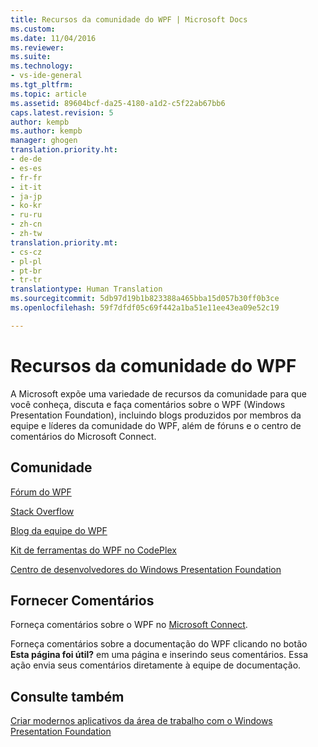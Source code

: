 ```yaml
---
title: Recursos da comunidade do WPF | Microsoft Docs
ms.custom: 
ms.date: 11/04/2016
ms.reviewer: 
ms.suite: 
ms.technology:
- vs-ide-general
ms.tgt_pltfrm: 
ms.topic: article
ms.assetid: 89604bcf-da25-4180-a1d2-c5f22ab67bb6
caps.latest.revision: 5
author: kempb
ms.author: kempb
manager: ghogen
translation.priority.ht:
- de-de
- es-es
- fr-fr
- it-it
- ja-jp
- ko-kr
- ru-ru
- zh-cn
- zh-tw
translation.priority.mt:
- cs-cz
- pl-pl
- pt-br
- tr-tr
translationtype: Human Translation
ms.sourcegitcommit: 5db97d19b1b823388a465bba15d057b30ff0b3ce
ms.openlocfilehash: 59f7dfdf05c69f442a1ba51e11ee43ea09e52c19

---
```

# <a name="wpf-community-resources"></a>Recursos da comunidade do WPF
A Microsoft expõe uma variedade de recursos da comunidade para que você conheça, discuta e faça comentários sobre o WPF (Windows Presentation Foundation), incluindo blogs produzidos por membros da equipe e líderes da comunidade do WPF, além de fóruns e o centro de comentários do Microsoft Connect.  
  
## <a name="community"></a>Comunidade  
 [Fórum do WPF](http://go.microsoft.com/fwlink/?LinkId=187440)  
  
 [Stack Overflow](http://stackoverflow.com/questions/tagged/wpf)  
  
 [Blog da equipe do WPF](http://blogs.msdn.com/b/wpf/)  
  
 [Kit de ferramentas do WPF no CodePlex](http://wpf.codeplex.com/)  
  
 [Centro de desenvolvedores do Windows Presentation Foundation](https://www.visualstudio.com/features/wpf-vs)  
  
## <a name="provide-feedback"></a>Fornecer Comentários  
 Forneça comentários sobre o WPF no [Microsoft Connect](https://connect.microsoft.com/VisualStudio/Feedback).  
  
 Forneça comentários sobre a documentação do WPF clicando no botão **Esta página foi útil?** em uma página e inserindo seus comentários. Essa ação envia seus comentários diretamente à equipe de documentação.  
  
## <a name="see-also"></a>Consulte também  
 [Criar modernos aplicativos da área de trabalho com o Windows Presentation Foundation](../designers/create-modern-desktop-applications-with-windows-presentation-foundation.md)


<!--HONumber=Feb17_HO4-->


